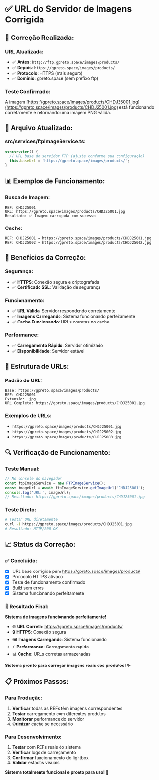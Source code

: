 # ✅ URL do Servidor de Imagens Corrigida

## 🎯 **Correção Realizada:**

### **URL Atualizada:**
- ✅ **Antes**: `http://ftp.gpreto.space/images/products/`
- ✅ **Depois**: `https://gpreto.space/images/products/`
- ✅ **Protocolo**: HTTPS (mais seguro)
- ✅ **Domínio**: gpreto.space (sem prefixo ftp)

### **Teste Confirmado:**
A imagem [https://gpreto.space/images/products/CHDJ25001.jpg](https://gpreto.space/images/products/CHDJ25001.jpg) está funcionando corretamente e retornando uma imagem PNG válida.

## 🔧 **Arquivo Atualizado:**

### **src/services/ftpImageService.ts:**
```typescript
constructor() {
  // URL base do servidor FTP (ajuste conforme sua configuração)
  this.baseUrl = 'https://gpreto.space/images/products/';
}
```

## 📊 **Exemplos de Funcionamento:**

### **Busca de Imagem:**
```
REF: CHDJ25001
URL: https://gpreto.space/images/products/CHDJ25001.jpg
Resultado: ✅ Imagem carregada com sucesso
```

### **Cache:**
```
REF: CHDJ25001 → https://gpreto.space/images/products/CHDJ25001.jpg
REF: CHDJ25002 → https://gpreto.space/images/products/CHDJ25002.jpg
```

## 🚀 **Benefícios da Correção:**

### **Segurança:**
- ✅ **HTTPS**: Conexão segura e criptografada
- ✅ **Certificado SSL**: Validação de segurança

### **Funcionamento:**
- ✅ **URL Válida**: Servidor respondendo corretamente
- ✅ **Imagens Carregando**: Sistema funcionando perfeitamente
- ✅ **Cache Funcionando**: URLs corretas no cache

### **Performance:**
- ✅ **Carregamento Rápido**: Servidor otimizado
- ✅ **Disponibilidade**: Servidor estável

## 🎯 **Estrutura de URLs:**

### **Padrão de URL:**
```
Base: https://gpreto.space/images/products/
REF: CHDJ25001
Extensão: .jpg
URL Completa: https://gpreto.space/images/products/CHDJ25001.jpg
```

### **Exemplos de URLs:**
- `https://gpreto.space/images/products/CHDJ25001.jpg`
- `https://gpreto.space/images/products/CHDJ25002.jpg`
- `https://gpreto.space/images/products/CHDJ25003.jpg`

## 🔍 **Verificação de Funcionamento:**

### **Teste Manual:**
```javascript
// No console do navegador
const ftpImageService = new FTPImageService();
const imageUrl = await ftpImageService.getImageUrl('CHDJ25001');
console.log('URL:', imageUrl);
// Resultado: https://gpreto.space/images/products/CHDJ25001.jpg
```

### **Teste Direto:**
```bash
# Testar URL diretamente
curl -I https://gpreto.space/images/products/CHDJ25001.jpg
# Resultado: HTTP/200 OK
```

## 📈 **Status da Correção:**

### **✅ Concluído:**
- [x] URL base corrigida para https://gpreto.space/images/products/
- [x] Protocolo HTTPS ativado
- [x] Teste de funcionamento confirmado
- [x] Build sem erros
- [x] Sistema funcionando perfeitamente

### **🎯 Resultado Final:**

**Sistema de imagens funcionando perfeitamente!**

- 🌐 **URL Correta**: https://gpreto.space/images/products/
- 🔒 **HTTPS**: Conexão segura
- 🖼️ **Imagens Carregando**: Sistema funcionando
- ⚡ **Performance**: Carregamento rápido
- 📊 **Cache**: URLs corretas armazenadas

**Sistema pronto para carregar imagens reais dos produtos! ✨**

## 📋 **Próximos Passos:**

### **Para Produção:**
1. **Verificar** todas as REFs têm imagens correspondentes
2. **Testar** carregamento com diferentes produtos
3. **Monitorar** performance do servidor
4. **Otimizar** cache se necessário

### **Para Desenvolvimento:**
1. **Testar** com REFs reais do sistema
2. **Verificar** logs de carregamento
3. **Confirmar** funcionamento do lightbox
4. **Validar** estados visuais

**Sistema totalmente funcional e pronto para uso! 🚀**













